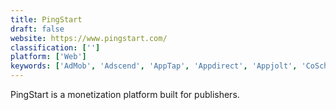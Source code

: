 ```yaml
---
title: PingStart
draft: false 
website: https://www.pingstart.com/
classification: ['']
platform: ['Web']
keywords: ['AdMob', 'Adscend', 'AppTap', 'Appdirect', 'Appjolt', 'CoSchedule', 'Exapik', 'Globalhop', 'Google Ad Manager', 'Orbitera', 'Seventynine', 'Start Magazine', 'Tapcore', 'Tapdaq', 'WhiteMobi', 'Yahoo App Publishing']
---
```

PingStart is a monetization platform built for publishers.